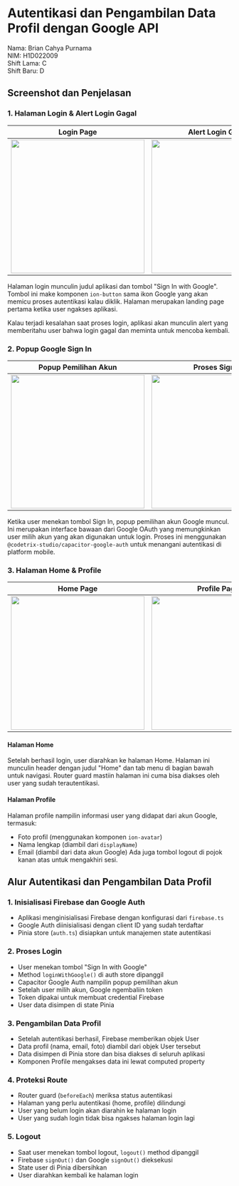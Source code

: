 # Autentikasi dan Pengambilan Data Profil dengan Google API

Nama: Brian Cahya Purnama  
NIM: H1D022009  
Shift Lama: C  
Shift Baru: D

## Screenshot dan Penjelasan

### 1. Halaman Login & Alert Login Gagal

| Login Page | Alert Login Gagal |
|:----------:|:----------------:|
| <img src="https://github.com/user-attachments/assets/5b8f12d1-3b52-4404-b365-fc86adc0932c" width="300"/> | <img src="https://github.com/user-attachments/assets/9381af70-68dd-47c3-bba2-de6408367484" width="300"/> |

Halaman login munculin judul aplikasi dan tombol "Sign In with Google". Tombol ini make komponen `ion-button` sama ikon Google yang akan memicu proses autentikasi kalau diklik. Halaman merupakan landing page pertama ketika user ngakses aplikasi.

Kalau terjadi kesalahan saat proses login, aplikasi akan munculin alert yang memberitahu user bahwa login gagal dan meminta untuk mencoba kembali.

### 2. Popup Google Sign In

| Popup Pemilihan Akun | Proses Sign In |
|:-------------------:|:--------------:|
| <img src="https://github.com/user-attachments/assets/b7ec37e8-61a9-4a86-8b1c-884b59d52a25" width="300"/> | <img src="https://github.com/user-attachments/assets/bad7797c-6f12-485c-8aa5-80cddbbe8736" width="300"/> |

Ketika user menekan tombol Sign In, popup pemilihan akun Google muncul. Ini merupakan interface bawaan dari Google OAuth yang memungkinkan user milih akun yang akan digunakan untuk login. Proses ini menggunakan `@codetrix-studio/capacitor-google-auth` untuk menangani autentikasi di platform mobile.

### 3. Halaman Home & Profile

| Home Page | Profile Page |
|:---------:|:-----------:|
| <img src="https://github.com/user-attachments/assets/7098d21c-f844-40e2-8116-897885d4ddb2" width="300"/> | <img src="https://github.com/user-attachments/assets/73da8cb2-207b-49d8-b642-212790aaee97" width="300"/> |

#### Halaman Home
Setelah berhasil login, user diarahkan ke halaman Home. Halaman ini munculin header dengan judul "Home" dan tab menu di bagian bawah untuk navigasi. Router guard mastiin halaman ini cuma bisa diakses oleh user yang sudah terautentikasi.

#### Halaman Profile
Halaman profile nampilin informasi user yang didapat dari akun Google, termasuk:
- Foto profil (menggunakan komponen `ion-avatar`)
- Nama lengkap (diambil dari `displayName`)
- Email (diambil dari data akun Google)
Ada juga tombol logout di pojok kanan atas untuk mengakhiri sesi.

## Alur Autentikasi dan Pengambilan Data Profil

### 1. Inisialisasi Firebase dan Google Auth
- Aplikasi menginisialisasi Firebase dengan konfigurasi dari `firebase.ts`
- Google Auth diinisialisasi dengan client ID yang sudah terdaftar
- Pinia store (`auth.ts`) disiapkan untuk manajemen state autentikasi

### 2. Proses Login
- User menekan tombol "Sign In with Google"
- Method `loginWithGoogle()` di auth store dipanggil
- Capacitor Google Auth nampilin popup pemilihan akun
- Setelah user milih akun, Google ngembaliin token
- Token dipakai untuk membuat credential Firebase
- User data disimpen di state Pinia

### 3. Pengambilan Data Profil
- Setelah autentikasi berhasil, Firebase memberikan objek User
- Data profil (nama, email, foto) diambil dari objek User tersebut
- Data disimpen di Pinia store dan bisa diakses di seluruh aplikasi
- Komponen Profile mengakses data ini lewat computed property

### 4. Proteksi Route
- Router guard (`beforeEach`) meriksa status autentikasi
- Halaman yang perlu autentikasi (home, profile) dilindungi
- User yang belum login akan diarahin ke halaman login
- User yang sudah login tidak bisa ngakses halaman login lagi

### 5. Logout
- Saat user menekan tombol logout, `logout()` method dipanggil
- Firebase `signOut()` dan Google `signOut()` dieksekusi
- State user di Pinia dibersihkan
- User diarahkan kembali ke halaman login
